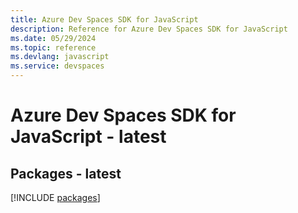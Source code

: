 ```yaml
---
title: Azure Dev Spaces SDK for JavaScript
description: Reference for Azure Dev Spaces SDK for JavaScript
ms.date: 05/29/2024
ms.topic: reference
ms.devlang: javascript
ms.service: devspaces
---
```

# Azure Dev Spaces SDK for JavaScript - latest
## Packages - latest
[!INCLUDE [packages](dev-spaces-index.md)]